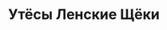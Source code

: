 ---
title: Утёсы Ленские Щёки
location: Река Лена. Киренский район, Иркутская область, Россия
thumb_width: 301
taxonomy:
    tag:
        - main_gallery
---